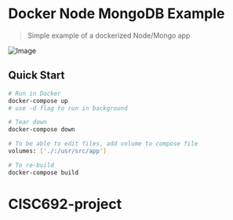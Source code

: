 # Docker Node MongoDB Example

> Simple example of a dockerized Node/Mongo app

![Image](https://i.ibb.co/4Fgt31L/demo.gif)

## Quick Start

```bash
# Run in Docker
docker-compose up
# use -d flag to run in background

# Tear down
docker-compose down

# To be able to edit files, add volume to compose file
volumes: ['./:/usr/src/app']

# To re-build
docker-compose build
```
# CISC692-project
